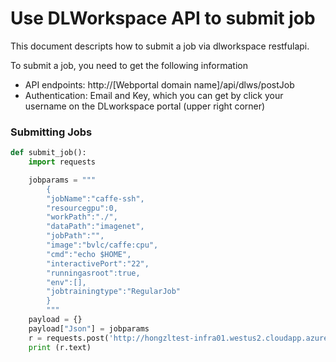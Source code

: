 # Use DLWorkspace API to submit job 

This document descripts how to submit a job via dlworkspace restfulapi. 

To submit a job, you need to get the following information

* API endpoints: http://[Webportal domain name]/api/dlws/postJob
* Authentication: Email and Key, which you can get by click your username on the DLworkspace portal (upper right corner)

### Submitting Jobs


```python
def submit_job():
    import requests

    jobparams = """
        {
        "jobName":"caffe-ssh",
        "resourcegpu":0,
        "workPath":"./",
        "dataPath":"imagenet",
        "jobPath":"",
        "image":"bvlc/caffe:cpu",
        "cmd":"echo $HOME",
        "interactivePort":"22",
        "runningasroot":true,
        "env":[],
        "jobtrainingtype":"RegularJob"
        }
        """
    payload = {}
    payload["Json"] = jobparams
    r = requests.post('http://hongzltest-infra01.westus2.cloudapp.azure.com/api/dlws/postJob?Email=[your-email]&Key=[your-key]', data=payload)
    print (r.text)
```

